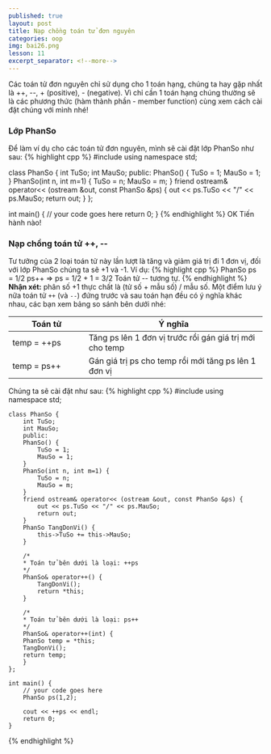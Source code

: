 ```yaml
---
published: true
layout: post
title: Nạp chồng toán tử đơn nguyên
categories: oop
img: bai26.png
lesson: 11
excerpt_separator: <!--more-->
---
```

Các toán tử đơn nguyên chỉ sử dụng cho 1 toán hạng, chúng ta hay gặp nhất là ++, --, + (positive), - (negative). Vì chỉ cần 1 toán hạng chúng thường sẽ là các phương thức (hàm thành phần - member function) cùng xem cách cài đặt chúng với mình nhé!<!--more-->
### Lớp PhanSo
Để làm ví dụ cho các toán tử đơn nguyên, mình sẽ cài đặt lớp PhanSo như sau:
{% highlight cpp %}
#include <iostream>
using namespace std;
 
class PhanSo {
	int TuSo;
	int MauSo;
	public:
	PhanSo() {
		TuSo = 1;
		MauSo = 1;
	}
	PhanSo(int n, int m=1) {
		TuSo = n;
		MauSo = m;
	}
	friend ostream& operator<< (ostream &out, const PhanSo &ps) {
    	out << ps.TuSo << "/" << ps.MauSo;
    	return out;
    }
};
 
int main() {
	// your code goes here
  	return 0;
}
{% endhighlight %}
OK Tiến hành nào!
### Nạp chồng toán tử ++, \--
Tư tưởng của 2 loại toán tử này lần lượt là tăng và giảm giá trị đi 1 đơn vị, đối với lớp PhanSo chúng ta sẽ +1 và -1. Ví dụ:
{% highlight cpp %}
	PhanSo ps = 1/2
  	ps++ => ps = 1/2 + 1 = 3/2
  	Toán tử -- tương tự.
{% endhighlight %}
**Nhận xét:** phân số +1 thực chất là (tử số + mẫu số) / mẫu số. Một điểm lưu ý nữa toán tử ``++`` (và ``--``) đứng trước và sau toán hạn đều có ý nghĩa khác nhau, các bạn xem bảng so sánh bên dưới nhé:
  
<table class="table">
<colgroup>
<col width="30%" />
<col width="70%" />
</colgroup>
<thead>
<tr class="header">
<th>Toán tử</th>
<th>Ý nghĩa</th>
</tr>
</thead>
<tbody>
<tr>
<td markdown="span">temp = ++ps</td>
<td markdown="span">Tăng ps lên 1 đơn vị trước rồi gán giá trị mới cho temp</td>
</tr>
<tr>
<td markdown="span">temp = ps++</td>
<td markdown="span">Gán giá trị ps cho temp rồi mới tăng ps lên 1 đơn vị
</td>
</tr>
</tbody>
</table>

Chúng ta sẽ cài đặt như sau:
{% highlight cpp %}
    #include <iostream>
    using namespace std;
     
    class PhanSo {
    	int TuSo;
    	int MauSo;
    	public:
    	PhanSo() {
    		TuSo = 1;
    		MauSo = 1;
    	}
    	PhanSo(int n, int m=1) {
    		TuSo = n;
    		MauSo = m;
    	}
        friend ostream& operator<< (ostream &out, const PhanSo &ps) {
        	out << ps.TuSo << "/" << ps.MauSo;
        	return out;
        }
        PhanSo TangDonVi() {
        	this->TuSo += this->MauSo;
        }
     
        /*
        * Toán tử bên dưới là loại: ++ps
        */
        PhanSo& operator++() {
        	TangDonVi();
        	return *this;
        }
     
        /*
        * Toán tử bên dưới là loại: ps++
        */
        PhanSo& operator++(int) {
        PhanSo temp = *this;
        TangDonVi();
        return temp;
        }
    };
     
    int main() {
    	// your code goes here
    	PhanSo ps(1,2);
     
    	cout << ++ps << endl;
    	return 0;
    }
{% endhighlight %}

  